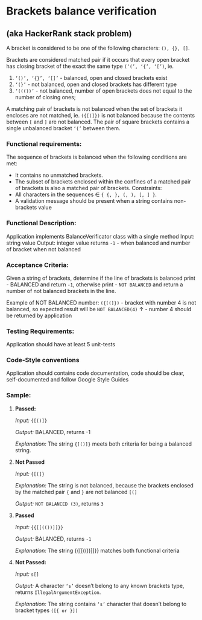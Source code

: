 # Brackets balance verification
## (aka HackerRank stack problem)

A bracket is considered to be one of the following characters: ```(), {}, []```.

Brackets are considered matched pair if it occurs that every open bracket has closing bracket of the exact the same type ```(‘(’, ‘{’, ‘[’)```, ie.
1.	```‘()’, ‘{}’, ‘[]’``` - balanced, open and closed brackets exist
2.	```‘(}’``` - not balanced, open and closed brackets has different type
3.	```‘((())’``` - not balanced, number of open brackets does not equal to the number of closing ones;

A matching pair of brackets is not balanced when the set of brackets it encloses are not matched, ie. ```({[(]})``` is not balanced because the contents between ```[``` and ```]``` are not balanced. The pair of square brackets contains a single unbalanced bracket ```‘(’``` between them.
### Functional requirements:
The sequence of brackets is balanced when the following conditions are met:

-	It contains no unmatched brackets.
-	The subset of brackets enclosed within the confines of a matched pair of brackets is also a matched pair of brackets.
Constraints:
-	All characters in the sequences ∈ ```{ {, }, (, ), [, ] }```.
-	A validation message should be present when a string contains non-brackets value
### Functional Description:
Application implements BalanceVerificator class with a single method
Input: string value
Output: integer value returns  ```-1``` - when balanced and number of bracket when not balanced
### Acceptance Criteria:
Given a string of brackets, determine if the line of brackets is balanced print - BALANCED and return ```-1```, otherwise print - ```NOT BALANCED``` and return a number of not balanced brackets in the line.

Example of NOT BALANCED number:
```({[(]})``` - bracket with number 4 is not balanced, so expected result will be ```NOT BALANCED(4)```
↑ - number 4 should be returned by application

### Testing Requirements:
Application should have at least 5 unit-tests

### Code-Style conventions
Application should contains code documentation, code should be clear, self-documented and follow Google Style Guides

### Sample:
1. **Passed:**

   *Input:* ```{[()]}```
   
   *Output:* BALANCED, returns -1
   
   *Explanation:* The string ```{[()]}``` meets both criteria for being a balanced string.
2. **Not Passed**

   *Input:* ```{[(]}```
   
   *Explanation:* The string is not balanced, because the brackets enclosed by the matched pair ```{``` and ```}``` are not balanced ```[(]```
   
   *Output:* ```NOT BALANCED (3)```, returns ```3```
3. **Passed**

   *Input:*  ```{{[[(())]]}}```
   
   *Output:* BALANCED, returns ```-1```
   
   *Explanation:* The string {{[[(())]]}} matches both functional criteria
4. **Not Passed:**
 
   *Input:* ```s[]```
   
   *Output:* A character ```‘s’``` doesn’t belong to any known brackets type, returns ```IllegalArgumentException```.
   
   *Explanation:* The string contains ```‘s’``` character that doesn’t belong to bracket types ```([{ or }])```
